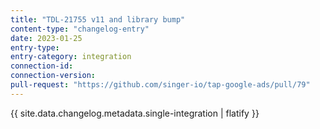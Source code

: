```yaml
---
title: "TDL-21755 v11 and library bump"
content-type: "changelog-entry"
date: 2023-01-25
entry-type: 
entry-category: integration
connection-id: 
connection-version: 
pull-request: "https://github.com/singer-io/tap-google-ads/pull/79"
---
```

{{ site.data.changelog.metadata.single-integration | flatify }}